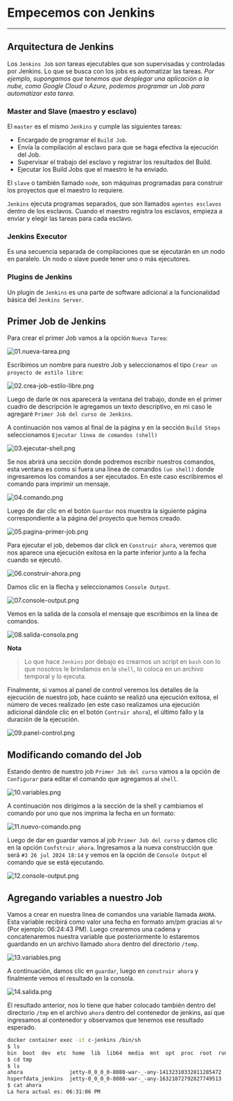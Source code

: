 # Empecemos con Jenkins

---

## Arquitectura de Jenkins

Los `Jenkins Job` son tareas ejecutables que son supervisadas y controladas por Jenkins. Lo que se busca con los jobs
es automatizar las tareas. *Por ejemplo, supongamos que tenemos que desplegar una aplicación a la nube,
como Google Cloud o Azure, podemos programar un Job para automatizar esta tarea.*

### Master and Slave (maestro y esclavo)

El `master` es el mismo `Jenkins` y cumple las siguientes tareas:

- Encargado de programar el `Build Job`.
- Envía la compilación al esclavo para que se haga efectiva la ejecución del Job.
- Supervisar el trabajo del esclavo y registrar los resultados del Build.
- Ejecutar los Build Jobs que el maestro le ha enviado.

El `slave` o también llamado `node`, son máquinas programadas para construir los proyectos que el maestro lo requiere.

`Jenkins` ejecuta programas separados, que son llamados `agentes esclavos` dentro de los esclavos. Cuando el maestro
registra los esclavos, empieza a enviar y elegir las tareas para cada esclavo.

### Jenkins Executor

Es una secuencia separada de compilaciones que se ejecutarán en un nodo en paralelo. Un nodo o slave puede tener uno
o más ejecutores.

### Plugins de Jenkins

Un plugin de `Jenkins` es una parte de software adicional a la funcionalidad básica del `Jenkins Server`.

## Primer Job de Jenkins

Para crear el primer Job vamos a la opción `Nueva Tarea`:

![01.nueva-tarea.png](assets/04-seccion/01.nueva-tarea.png)

Escribimos un nombre para nuestro Job y seleccionamos el tipo `Crear un proyecto de estilo libre`:

![02.crea-job-estilo-libre.png](assets/04-seccion/02.crea-job-estilo-libre.png)

Luego de darle `OK` nos aparecerá la ventana del trabajo, donde en el primer cuadro de descripción le agregamos un texto
descriptivo, en mi caso le agregaré `Primer Job del curso de Jenkins`.

A continuación nos vamos al final de la página y en la sección `Build Steps` seleccionamos `Ejecutar línea de comandos
(shell)`

![03.ejecutar-shell.png](assets/04-seccion/03.ejecutar-shell.png)

Se nos abrirá una sección donde podremos escribir nuestros comandos, esta ventana es como si fuera una línea de
comandos `(un shell)` donde ingresaremos los comandos a ser ejecutados. En este caso escribiremos el comando para
imprimir un mensaje.

![04.comando.png](assets/04-seccion/04.comando.png)

Luego de dar clic en el botón `Guardar` nos muestra la siguiente página correspondiente a la página del proyecto que
hemos creado.

![05.pagina-primer-job.png](assets/04-seccion/05.pagina-primer-job.png)

Para ejecutar el job, debemos dar click en `Construir ahora`, veremos que nos aparece una ejecución exitosa en la parte
inferior junto a la fecha cuando se ejecutó.

![06.construir-ahora.png](assets/04-seccion/06.construir-ahora.png)

Damos clic en la flecha y seleccionamos `Console Output`.

![07.console-output.png](assets/04-seccion/07.console-output.png)

Vemos en la salida de la consola el mensaje que escribimos en la línea de comandos.

![08.salida-consola.png](assets/04-seccion/08.salida-consola.png)

**Nota**
> Lo que hace `Jenkins` por debajo es crearnos un script en `bash` con lo que nosotros le brindamos en la `shell`, lo
> coloca en un archivo temporal y lo ejecuta.

Finalmente, si vamos al panel de control veremos los detalles de la ejecución de nuestro job, hace cuánto se realizó una
ejecución exitosa, el número de veces realizado (en este caso realizamos una ejecución adicional dándole clic en el
botón `Contruir ahora`), el último fallo y la duración de la ejecución.

![09.panel-control.png](assets/04-seccion/09.panel-control.png)

## Modificando comando del Job

Estando dentro de nuestro job `Primer Job del curso` vamos a la opción de `Configurar` para editar el comando que
agregamos al `shell`.

![10.variables.png](assets/04-seccion/10.variables.png)

A continuación nos dirigimos a la sección de la shell y cambiamos el comando por uno que nos imprima la fecha en un
formato:

![11.nuevo-comando.png](assets/04-seccion/11.nuevo-comando.png)

Luego de dar en guardar vamos al job `Primer Job del curso` y damos clic en la opción `Confstruir ahora`. Ingresamos
a la nueva construcción que será `#3 26 jul 2024 18:14` y vemos en la opción de `Console Output` el comando que se está
ejecutando.

![12.console-output.png](assets/04-seccion/12.console-output.png)

## Agregando variables a nuestro Job

Vamos a crear en nuestra línea de comandos una variable llamada `AHORA`. Esta variable recibirá como valor una fecha en
formato am/pm gracias al `%r` (Por ejemplo: 06:24:43 PM). Luego crearemos una cadena y concatenaremos nuestra variable
que posteriormente lo estaremos guardando en un archivo llamado `ahora` dentro del directorio `/temp`.

![13.variables.png](assets/04-seccion/13.variables.png)

A continuación, damos clic en `guardar`, luego en `construir ahora` y finalmente vemos el resultado en la consola.

![14.salida.png](assets/04-seccion/14.salida.png)

El resultado anterior, nos lo tiene que haber colocado también dentro del directorio `/tmp` en el archivo `ahora` dentro
del contenedor de jenkins, así que ingresamos al contenedor y observamos que tenemos ese resultado esperado.

````bash
docker container exec -it c-jenkins /bin/sh
$ ls
bin  boot  dev  etc  home  lib  lib64  media  mnt  opt  proc  root  run  sbin  srv  sys  tmp  usr  var
$ cd tmp
$ ls
ahora               jetty-0_0_0_0-8080-war-_-any-14132310332811285472  jetty-0_0_0_0-8080-war-_-any-5517052436123785000  winstone5093919119483618643.jar
hsperfdata_jenkins  jetty-0_0_0_0-8080-war-_-any-16321872792827749513  winstone2246336850697483124.jar                   winstone5660314753834493265.jar
$ cat ahora
La hora actual es: 06:31:06 PM
````
